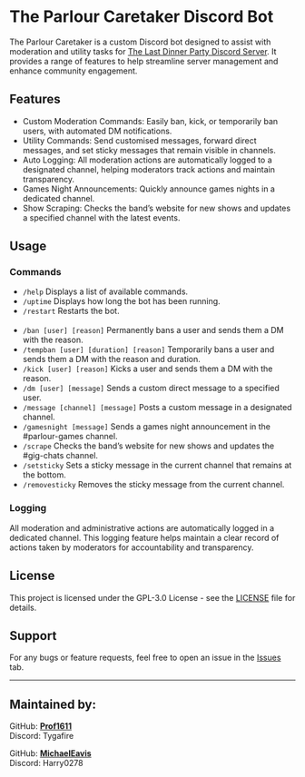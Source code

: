 # The Parlour Caretaker Discord Bot

The Parlour Caretaker is a custom Discord bot designed to assist with moderation and utility tasks for [The Last Dinner Party Discord Server](https://discord.gg/theparlour). It provides a range of features to help streamline server management and enhance community engagement.

## Features
- Custom Moderation Commands:
Easily ban, kick, or temporarily ban users, with automated DM notifications.
- Utility Commands:
Send customised messages, forward direct messages, and set sticky messages that remain visible in channels.
- Auto Logging:
All moderation actions are automatically logged to a designated channel, helping moderators track actions and maintain transparency.
- Games Night Announcements:
Quickly announce games nights in a dedicated channel.
- Show Scraping:
Checks the band’s website for new shows and updates a specified channel with the latest events.

## Usage

### Commands

- `/help` Displays a list of available commands.
- `/uptime` Displays how long the bot has been running.
- `/restart` Restarts the bot.<br><br>
- `/ban [user] [reason]` Permanently bans a user and sends them a DM with the reason.
- `/tempban [user] [duration] [reason]` Temporarily bans a user and sends them a DM with the reason and duration.
- `/kick [user] [reason]` Kicks a user and sends them a DM with the reason.
- `/dm [user] [message]` Sends a custom direct message to a specified user.
- `/message [channel] [message]` Posts a custom message in a designated channel.
- `/gamesnight [message]` Sends a games night announcement in the #parlour-games channel.
- `/scrape` Checks the band’s website for new shows and updates the #gig-chats channel.
- `/setsticky` Sets a sticky message in the current channel that remains at the bottom.
- `/removesticky` Removes the sticky message from the current channel.

### Logging

All moderation and administrative actions are automatically logged in a dedicated channel. This logging feature helps maintain a clear record of actions taken by moderators for accountability and transparency.

## License

This project is licensed under the GPL-3.0 License - see the [LICENSE](LICENSE) file for details.

## Support

For any bugs or feature requests, feel free to open an issue in the [Issues](https://github.com/Prof1611/ParlourCaretaker/issues) tab.

---

## Maintained by:
GitHub: **[Prof1611](https://github.com/Prof1611)**<br>Discord: Tygafire

GitHub: **[MichaelEavis](https://github.com/MichaelEavis)**<br>Discord: Harry0278

